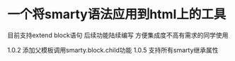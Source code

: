 一个将smarty语法应用到html上的工具
=======
目前支持extend block语句
后续功能陆续编写
方便集成度不高有需求的同学使用

1.0.2 添加父模板调用smarty.block.child功能
1.0.5 支持所有smarty继承属性